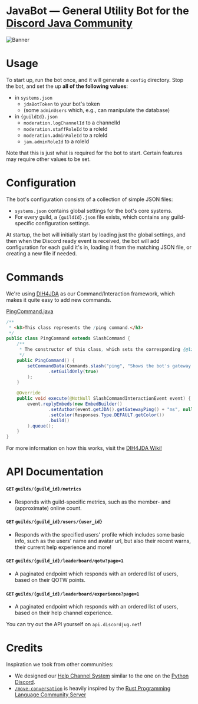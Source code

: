 # JavaBot — General Utility Bot for the [Discord Java Community](https://join.discordjug.net/)

![Banner](https://user-images.githubusercontent.com/48297101/174893242-c8fc553a-e36b-4c5f-91d3-9c3bc659a7c9.png)

# Usage

To start up, run the bot once, and it will generate a `config` directory. Stop the bot, and set the up **all of the following values**:
- in `systems.json`
  - `jdaBotToken` to your bot's token
  - (some `adminUsers` which, e.g., can manipulate the database)
- in `{guildId}.json`
  - `moderation.logChannelId` to a channelId
  - `moderation.staffRoleId` to a roleId
  - `moderation.adminRoleId` to a roleId
  - `jam.adminRoleId` to a roleId

Note that this is just what is required for the bot to start. Certain features may require other values to be set.

# Configuration

The bot's configuration consists of a collection of simple JSON files:
- `systems.json` contains global settings for the bot's core systems.
- For every guild, a `{guildId}.json` file exists, which contains any guild-specific configuration settings.

At startup, the bot will initially start by loading just the global settings, and then when the Discord ready event is received, the bot will add configuration for each guild it's in, loading it from the matching JSON file, or creating a new file if needed.

# Commands

We're using [DIH4JDA](https://github.com/DynxstyGIT/DIH4JDA) as our Command/Interaction framework, which makes it quite easy to add new commands.

[PingCommand.java](https://github.com/Java-Discord/JavaBot/blob/main/src/main/java/net/discordjug/javabot/systems/user_commands/PingCommand.java)
```java
/**
 * <h3>This class represents the /ping command.</h3>
 */
public class PingCommand extends SlashCommand {
	/**
	 * The constructor of this class, which sets the corresponding {@link net.dv8tion.jda.api.interactions.commands.build.SlashCommandData}.
	 */
	public PingCommand() {
		setCommandData(Commands.slash("ping", "Shows the bot's gateway ping.")
				.setGuildOnly(true)
		);
	}

	@Override
	public void execute(@NotNull SlashCommandInteractionEvent event) {
		event.replyEmbeds(new EmbedBuilder()
				.setAuthor(event.getJDA().getGatewayPing() + "ms", null, event.getJDA().getSelfUser().getAvatarUrl())
				.setColor(Responses.Type.DEFAULT.getColor())
				.build()
		).queue();
	}
}
```

For more information on how this works, visit the [DIH4JDA Wiki!](https://github.com/DynxstyGIT/DIH4JDA/wiki)

# API Documentation

#### `GET` `guilds/{guild_id}/metrics`
- Responds with guild-specific metrics, such as the member- and (approximate) online count.

#### `GET` `guilds/{guild_id}/users/{user_id}`
- Responds with the specified users' profile which includes some basic info, such as the users' name and avatar url, but also their recent warns, their current help experience and more!

#### `GET` `guilds/{guild_id}/leaderboard/qotw?page=1`
- A paginated endpoint which responds with an ordered list of users, based on their QOTW points.

#### `GET` `guilds/{guild_id}/leaderboard/experience?page=1`
- A paginated endpoint which responds with an ordered list of users, based on their help channel experience.

You can try out the API yourself on `api.discordjug.net`!

# Credits

Inspiration we took from other communities:

- We designed our [Help Channel System](https://github.com/Java-Discord/JavaBot/tree/main/src/main/java/net/discordjug/javabot/systems/help) similar to the one on the [Python Discord](https://discord.gg/python).
- [`/move-conversation`](https://github.com/Java-Discord/JavaBot/blob/main/src/main/java/net/discordjug/javabot/systems/user_commands/MoveConversationCommand.java) is heavily inspired by the [Rust Programming Language Community Server](https://discord.gg/rust-lang-community)
